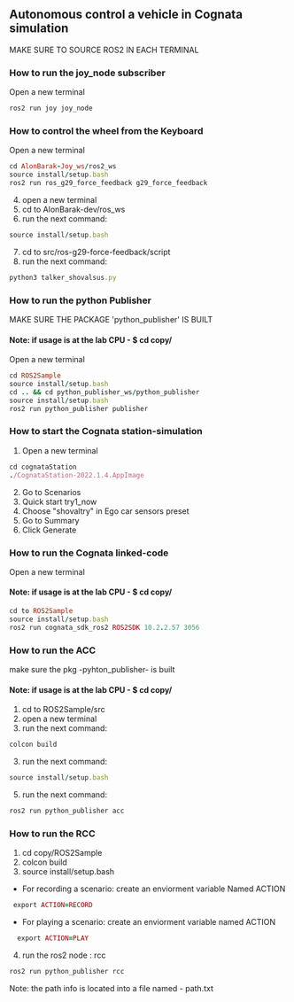 ## Autonomous control a vehicle in Cognata simulation

MAKE SURE TO SOURCE ROS2 IN EACH TERMINAL

### How to run the joy_node subscriber

Open a new terminal
```ruby
ros2 run joy joy_node

```

### How to control the wheel from the Keyboard

Open a new terminal
```ruby
cd AlonBarak-Joy_ws/ros2_ws
source install/setup.bash
ros2 run ros_g29_force_feedback g29_force_feedback
```

4. open a new terminal
5. cd to AlonBarak-dev/ros_ws
6. run the next command:
```ruby
source install/setup.bash
```
7. cd to src/ros-g29-force-feedback/script
8. run the next command:
```ruby
python3 talker_shovalsus.py
```


### How to run the python Publisher

MAKE SURE THE PACKAGE 'python_publisher' IS BUILT
#### Note: if usage is at the lab CPU - $ cd copy/

Open a new terminal
```ruby
cd ROS2Sample
source install/setup.bash
cd .. && cd python_publisher_ws/python_publisher
source install/setup.bash
ros2 run python_publisher publisher
```



### How to start the Cognata station-simulation

1. Open a new terminal
```ruby
cd cognataStation
./CognataStation-2022.1.4.AppImage
```
2. Go to Scenarios
3. Quick start try1_now
4. Choose "shovaltry" in Ego car sensors preset 
5. Go to Summary
6. Click Generate 



### How to run the Cognata linked-code

Open a new terminal
#### Note: if usage is at the lab CPU - $ cd copy/

```ruby
cd to ROS2Sample
source install/setup.bash
ros2 run cognata_sdk_ros2 ROS2SDK 10.2.2.57 3056
```



### How to run the ACC 

make sure the pkg -pyhton_publisher- is built
#### Note: if usage is at the lab CPU - $ cd copy/

1. cd to ROS2Sample/src
2. open a new terminal
3. run the next command:
```ruby
colcon build
```
3. run the next command:
```ruby
source install/setup.bash
```
5. run the next command:
```ruby
ros2 run python_publisher acc
```

### How to run the RCC

1. cd copy/ROS2Sample
2. colcon build
3. source install/setup.bash
- For recording a scenario:
  create an enviorment variable Named ACTION
 ```ruby
  export ACTION=RECORD
  ```
- For playing a scenario:
  create an enviorment variable named ACTION
```ruby
  export ACTION=PLAY
```

4. run the ros2 node : rcc
```ruby
ros2 run python_publisher rcc
```

Note: the path info is located into a file named - path.txt 

